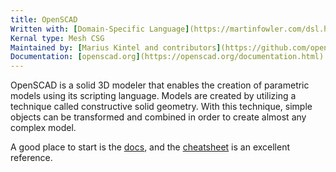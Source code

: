 ```yaml
---
title: OpenSCAD
Written with: [Domain-Specific Language](https://martinfowler.com/dsl.html)
Kernal type: Mesh CSG
Maintained by: [Marius Kintel and contributors](https://github.com/openscad/openscad/graphs/contributors)
Documentation: [openscad.org](https://openscad.org/documentation.html)
---
```

OpenSCAD is a solid 3D modeler that enables the creation of parametric models using its scripting language. Models are created by utilizing a technique called constructive solid geometry. With this technique, simple objects can be transformed and combined in order to create almost any complex model.

A good place to start is the [docs](https://openscad.org/documentation.html), and the [cheatsheet](https://openscad.org/cheatsheet/) is an excellent reference.
